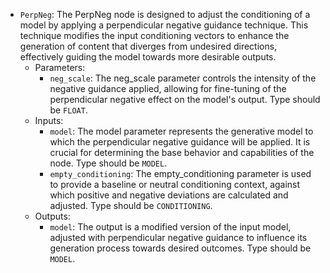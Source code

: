 - `PerpNeg`: The PerpNeg node is designed to adjust the conditioning of a model by applying a perpendicular negative guidance technique. This technique modifies the input conditioning vectors to enhance the generation of content that diverges from undesired directions, effectively guiding the model towards more desirable outputs.
    - Parameters:
        - `neg_scale`: The neg_scale parameter controls the intensity of the negative guidance applied, allowing for fine-tuning of the perpendicular negative effect on the model's output. Type should be `FLOAT`.
    - Inputs:
        - `model`: The model parameter represents the generative model to which the perpendicular negative guidance will be applied. It is crucial for determining the base behavior and capabilities of the node. Type should be `MODEL`.
        - `empty_conditioning`: The empty_conditioning parameter is used to provide a baseline or neutral conditioning context, against which positive and negative deviations are calculated and adjusted. Type should be `CONDITIONING`.
    - Outputs:
        - `model`: The output is a modified version of the input model, adjusted with perpendicular negative guidance to influence its generation process towards desired outcomes. Type should be `MODEL`.
